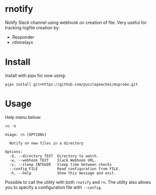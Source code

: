 # rnotify

Notify Slack channel using webhook on creation of file. Very useful for tracking logfile creation by:

* Responder
* ntlmrelayx


# Install

Install with pipx for now using:

```
pipx install git+https://github.com/puzzlepeaches/msprobe.git
```


# Usage

Help menu below:

```
rn -h

Usage: rn [OPTIONS]

  Notify on new files in a directory

Options:
  -d, --directory TEXT  Directory to watch.
  -w, --webhook TEXT    Slack Webhook URL.
  -s, --sleep INTEGER   Sleep time between checks
  --config FILE         Read configuration from FILE.
  -h, --help            Show this message and exit.
```

Possible to call the utility with both `rnotify` and `rn`. The utility also allows you to specify a configuration file with `--config`.
